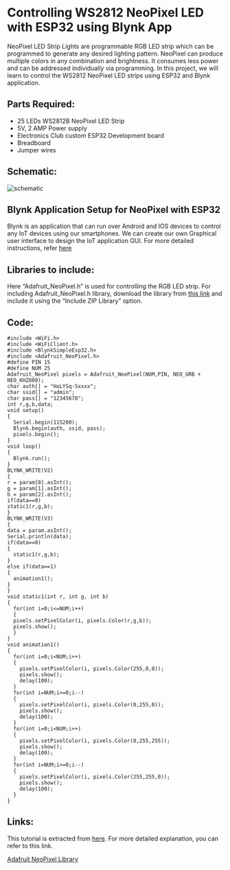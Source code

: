 # Controlling WS2812 NeoPixel LED with ESP32 using Blynk App

NeoPixel LED Strip Lights are programmable RGB LED strip which can be programmed to generate any desired lighting pattern. NeoPixel can produce multiple colors in any combination and brightness. It consumes less power and can be addressed individually via programming. In this project, we will learn to control the WS2812 NeoPixel LED strips using ESP32 and Blynk application.

## Parts Required:

- 25 LEDs WS2812B NeoPixel LED Strip
- 5V, 2 AMP Power supply
- Electronics Club custom ESP32 Development board
- Breadboard
- Jumper wires

## Schematic:

![schematic](https://iotdesignpro.com/sites/default/files/inline-images/WS2812-ESP32-Circuit-Diagram.png)

## Blynk Application Setup for NeoPixel with ESP32

Blynk is an application that can run over Android and IOS devices to control any IoT devices using our smartphones. We can create our own Graphical user interface to design the IoT application GUI.
For more detailed instructions, refer [here](https://iotdesignpro.com/projects/controlling-ws2812-neopixel-led-with-esp32-using-blynk-app#:~:text=Open%20Arduino%20IDE%2C%20then%20go,controlling%20the%20RGB%20LED%20strip.)

## Libraries to include:

Here “Adafruit_NeoPixel.h” is used for controlling the RGB LED strip. For including Adafruit_NeoPixel.h library, download the library from [this link](https://github.com/adafruit/Adafruit_NeoPixel) and include it using the “Include ZIP Library” option.

## Code:

```
#include <WiFi.h>
#include <WiFiClient.h>
#include <BlynkSimpleEsp32.h>
#include <Adafruit_NeoPixel.h>
#define PIN 15
#define NUM 25
Adafruit_NeoPixel pixels = Adafruit_NeoPixel(NUM,PIN, NEO_GRB + NEO_KHZ800);
char auth[] = "HoLYSq-Sxxxx";
char ssid[] = "admin";
char pass[] = "12345678";
int r,g,b,data;
void setup()
{
  Serial.begin(115200);
  Blynk.begin(auth, ssid, pass);
  pixels.begin();
}
void loop()
{
  Blynk.run();
}
BLYNK_WRITE(V2)
{
r = param[0].asInt();
g = param[1].asInt();
b = param[2].asInt();
if(data==0)
static1(r,g,b);
}
BLYNK_WRITE(V3)
{
data = param.asInt();
Serial.println(data);
if(data==0)
{
  static1(r,g,b);
}
else if(data==1)
{
  animation1();
}
}
void static1(int r, int g, int b)
{
  for(int i=0;i<=NUM;i++)
  {
  pixels.setPixelColor(i, pixels.Color(r,g,b));
  pixels.show();
  }
}
void animation1()
{
  for(int i=0;i<NUM;i++)
  {
    pixels.setPixelColor(i, pixels.Color(255,0,0));
    pixels.show();
    delay(100);
  }
  for(int i=NUM;i>=0;i--)
  {
    pixels.setPixelColor(i, pixels.Color(0,255,0));
    pixels.show();
    delay(100);
  }
  for(int i=0;i<NUM;i++)
  {
    pixels.setPixelColor(i, pixels.Color(0,255,255));
    pixels.show();
    delay(100);
  }
  for(int i=NUM;i>=0;i--)
  {
    pixels.setPixelColor(i, pixels.Color(255,255,0));
    pixels.show();
    delay(100);
  }
}
```

## Links:

This tutorial is extracted from [here](https://iotdesignpro.com/projects/controlling-ws2812-neopixel-led-with-esp32-using-blynk-app#:~:text=Open%20Arduino%20IDE%2C%20then%20go,controlling%20the%20RGB%20LED%20strip.). For more detailed explanation, you can refer to this link.

[Adafruit NeoPixel Library](https://github.com/adafruit/Adafruit_NeoPixel)
